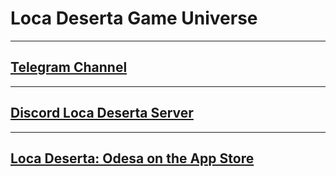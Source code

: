 # Loca Deserta Game Universe

---

## [Telegram Channel](https://t.me/locadesertachumaki)

---

## [Discord Loca Deserta Server](https://discord.gg/87kKhw9Q)

---

## [Loca Deserta: Odesa on the App Store]()
